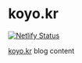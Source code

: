 # koyo.kr

[![Netlify Status](https://api.netlify.com/api/v1/badges/56b1c00d-c0f7-4bac-b0e2-2e8b5ec25d19/deploy-status)](https://app.netlify.com/sites/koyo/deploys)

[koyo.kr](https://koyo.kr) blog content

